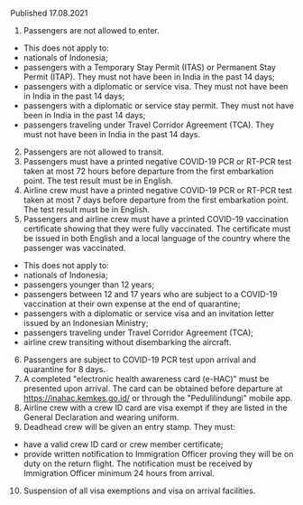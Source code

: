 Published 17.08.2021
1. Passengers are not allowed to enter.
- This does not apply to:
- nationals of Indonesia;
- passengers with a Temporary Stay Permit (ITAS) or Permanent Stay Permit (ITAP). They must not have been in India in the past 14 days;
- passengers with a diplomatic or service visa. They must not have been in India in the past 14 days;
- passengers with a diplomatic or service stay permit. They must not have been in India in the past 14 days;
- passengers traveling under Travel Corridor Agreement (TCA). They must not have been in India in the past 14 days.
2. Passengers are not allowed to transit.
3. Passengers must have a printed negative COVID-19 PCR or RT-PCR test taken at most 72 hours before departure from the first embarkation point. The test result must be in English.
4. Airline crew must have a printed negative COVID-19 PCR or RT-PCR test taken at most 7 days before departure from the first embarkation point. The test result must be in English.
5. Passengers and airline crew must have a printed COVID-19 vaccination certificate showing that they were fully vaccinated. The certificate must be issued in both English and a local language of the country where the passenger was vaccinated.
- This does not apply to:
- nationals of Indonesia;
- passengers younger than 12 years;
- passengers between 12 and 17 years who are subject to a COVID-19 vaccination at their own expense at the end of quarantine;
- passengers with a diplomatic or service visa and an invitation letter issued by an Indonesian Ministry;
- passengers traveling under Travel Corridor Agreement (TCA);
- airline crew transiting without disembarking the aircraft.
6. Passengers are subject to COVID-19 PCR test upon arrival and quarantine for 8 days.
7. A completed "electronic health awareness card (e-HAC)" must be presented upon arrival. The card can be obtained before departure at <a href="https://inahac.kemkes.go.id/">https://inahac.kemkes.go.id/</a> or through the "Pedulilindungi" mobile app.
8. Airline crew with a crew ID card are visa exempt if they are listed in the General Declaration and wearing uniform.
9. Deadhead crew will be given an entry stamp. They must:
- have a valid crew ID card or crew member certificate;
- provide written notification to Immigration Officer proving they will be on duty on the return flight. The notification must be received by Immigration Officer minimum 24 hours from arrival.
10. Suspension of all visa exemptions and visa on arrival facilities.

